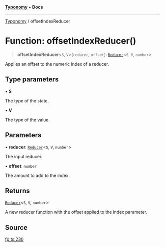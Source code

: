 [**Typonomy**](../README.md) • **Docs**

***

[Typonomy](../globals.md) / offsetIndexReducer

# Function: offsetIndexReducer()

> **offsetIndexReducer**\<`S`, `V`\>(`reducer`, `offset`): [`Reducer`](../type-aliases/Reducer.md)\<`S`, `V`, `number`\>

Applies an offset to the numeric index of a reducer.

## Type parameters

• **S**

The type of the state.

• **V**

The type of the value.

## Parameters

• **reducer**: [`Reducer`](../type-aliases/Reducer.md)\<`S`, `V`, `number`\>

The input reducer.

• **offset**: `number`

The amount to add to the index.

## Returns

[`Reducer`](../type-aliases/Reducer.md)\<`S`, `V`, `number`\>

A new reducer function with the offset applied to the index parameter.

## Source

[fp.ts:230](https://github.com/softcraft-development/typonomy/blob/bcea019d216cf7f686cf96fe07d66281dfcae070/src/fp.ts#L230)

